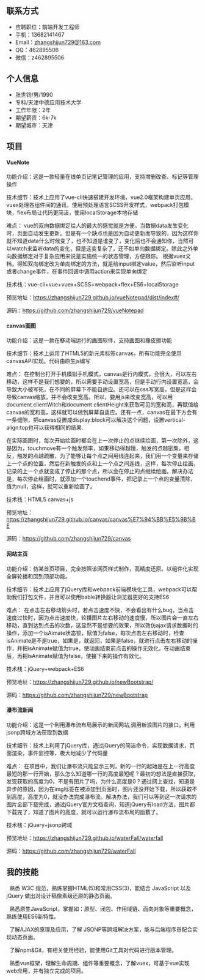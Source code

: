 ## 联系方式
* 应聘职位：前端开发工程师
* 手机：13682141467
* Email：zhangshijun729@163.com
* QQ：462895506
* 微信：z462895506
## 个人信息
* 张世钧/男/1990
* 专科/天津中德应用技术大学
* 工作年限：2年
* 期望薪资：6k-7k
* 期望城市：天津
## 项目
#### VueNote
功能介绍：这是一款轻量在线单页记笔记管理的应用，支持增删改查、标记等管理操作

技术细节：技术上应用了vue-cli快速搭建开发环境，vue2.0框架构建单页应用，vuex处理各组件间的通讯，使用预处理语言SCSS开发样式，webpack打包模块，flex布局让代码更简洁，使用localStorage本地存储

难点：
vue的双向数据绑定给人的最大的感觉就是方便。当数据data发生变化时，页面自动发生更新。但是有一个缺点也是因为自动更新而导致的，因为这样你就不知道data什么时候变了，也不知道是谁变了，变化后也不会通知你，当然可以watch来监听data的变化，但是这变复杂了，还不如单向数据绑定。除此之外单向数据绑定对于复杂应用来说是实施统一的状态管理，方便跟踪。
根据vuex文档，得知双向绑定改为单向绑定的方法，就是给input绑定value，然后监听input或者change事件，在事件回调中调用action来实现单向绑定

技术栈：vue-cli+vue+vuex+SCSS+webpack+flex+ES6+localStorage

预览地址：https://zhangshijun729.github.io/vueNotepad/dist/index#/

源码：https://github.com/zhangshijun729/vueNotepad

#### canvas画图
功能介绍：这是一款在移动端运行的画图软件，支持画图和橡皮擦功能

技术细节：技术上运用了HTML5的新元素标签canvas，所有功能完全使用canvasAPI实现。代码由原生js编写

难点：
在控制台打开手机模拟手机模式，canvas是行内模式，会很大，可以左右移动，这样不是我们想要的，所以需要手动设置宽高，但是手动行内设置宽高，会导致大小被写死，在不同的屏幕下不能自适应。还可以在css写宽高，但是这样会导致canvas缩放，并不会改变宽高。所以，要用js来改变宽高，可以用document.clientWitch和document.clientHeight来获取可见的宽和高，再赋值给canvas的宽和高，这样就可以做到屏幕自适应。还有一点，canvas在最下方会有一条缝隙，把canvas设置成display:block可以解决这个问题，设置vertical-align:top也可以获得相同的结果.

在实际画图时，每次开始绘画时都会在上一次停止的点继续绘画，第一次除外，这是因为，touchmove有一个触发频率，如果移动得越慢，触发的点越密集，相反，触发的点越疏散，为了能够让每个点之间用线连起来，我们用一个变量来存储上一个点的位置，然后在新触发的点和上一个点之间连线，这样，每次停止绘画，记录的上一个点就变成了停止的那个点，所以会在停止的点继续绘画。解决办法是，每次停止绘画时，就添加一个touchend事件，把记录上一个点的变量清除，值为null，这样，就可以重新绘画了。

技术栈：HTML5 canvas+js

预览地址：https://zhangshijun729.github.io/canvas/canvas%E7%94%BB%E5%9B%BE

源码：https://github.com/zhangshijun729/canvas

#### 网站主页
功能介绍：仿某首页项目，完全按照该网页样式制作，高精度还原。以组件化实现全屏轮播和回到顶部功能。

技术细节：技术上应用了jQuery库和webpack前端模块化工具，webpack可以帮助我们打包文件，并且可以使用bable转换器让浏览器更好的支持ES6

难点：
在点击左右移动箭头时，若点击速度不快，不会看出有什么bug，当点击速度过快时，因为点击速度快，轮播图片左右移动的速度慢，所以图片会一直左右移动，直到达到点击的次数，这显然不是想要的效果，所以效仿ajax请求数据时的操作，添加一个isAimate状态锁，赋值为false，每次点击左右移动时，检查isAnimate是不是true，如果是，就返回，如果是false，就进行点击左右移动的操作，并把isAnimate赋值为true，使动画结束前点击的操作无效化，在动画结束后，再把isAnimate赋值为false，使接下来的操作有效化。

技术栈：jQuery+webpack+ES6

预览地址：https://zhangshijun729.github.io/newBootstrap/

源码：https://github.com/zhangshijun729/newBootstrap

#### 瀑布流新闻
功能介绍：这是一个利用瀑布流布局展示的新闻网站,调用新浪图片的接口，利用jsonp跨域方法获取到数据

技术细节：技术上利用了jQuery库，通过jQuery的简洁命令，实现数据请求，页面渲染，事件监控等，极大地减少了代码量

难点：
在项目中，我们让瀑布流只能显示三列，新的一行的起始是在上一行高度最短的那一行开始，那么怎么知道哪一行的高度最短呢？最初的想法是直接获取，发现获取的高度为0，不是有图片了吗，为什么高度是0？通过网上查找，知道是异步的原因，因为在img标签在被添加到页面时，图片还没开始下载，所以获取不到高度，高度为0，就没办法完成瀑布流。解决办法，我们可以等到这一次请求的图片全部下载完成，通过jQuery官方文档查询，知道jQuery有load方法，图片都下载完了，知道了图片的高度，就可以运行瀑布流布局的函数了。

技术栈：jQuery+jsonp跨域

预览地址：https://zhangshijun729.github.io/waterFall/waterfall

源码：https://github.com/zhangshijun729/waterFall
## 我的技能
&nbsp;&nbsp;熟悉 W3C 规范，熟练掌握HTML(5)和常用CSS(3)，能结合 	JavaScript 以及 jQuery 做出对设计稿像素级还原的静态页面。

&nbsp;&nbsp;熟悉原生JavaScript，掌握如：原型、闭包、作用域链、面向对象等重要概念，熟练使用ES6新特性。

&nbsp;&nbsp;了解AJAX的原理及应用，了解 JSONP等跨域解决方案，能与后端程序员配合实现动态页面。

&nbsp;&nbsp;了解npm&Git，有相关使用经验，能使用Git工具对代码进行版本管理。

&nbsp;&nbsp;熟悉vue框架，理解生命周期、组件等重要概念，了解vuex，可基于vue实现web应用，并有独立完成的项目。
